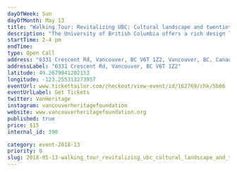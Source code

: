 ```yaml
---
dayOfWeek: Sun
dayOfMonth: May 13
title: "Walking Tour: Revitalizing UBC: Cultural landscape and twentieth century design legacies"
description: "The University of British Columbia offers a rich design legacy to explore. More than that, the buildings and landscapes reflect key society forces that have historically shaped the place, including a significant collection of Mid-century Modern buildings that introduced fresh ideas on education and design.  As the campus continues to grow and evolve, UBC Campus and Community Planning has sought to understand the campus as a cultural landscape so that each rehabilitation project and new development contributes to this sense of place.<br> <br> Tour leaders Gerry McGeough, UBC University Architect, and Karen Russell, Manager, Development Services, will discuss these forces and themes that have shaped the campus over time, how these are informing current planning, and lessons learned as UBC seeks to apply emergent “values based” heritage conservation practices. We will learn about the history and development of key sites and buildings along the route, their design and the architects that conceived them, and how they fit into the bigger picture of the UBC campus."
startTime: 2-4 pm
endTime: 
type: Open Call
address: "6331 Crescent Rd, Vancouver, BC V6T 1Z2, Vancouver, BC, Canada"
addressLabel: "6331 Crescent Rd, Vancouver, BC V6T 1Z2"
latitude: 49.2679941202153
longitude: -123.255313273957
eventUrl: www.tickettailor.com/checkout/view-event/id/162769/chk/5b66
eventUrlLabel: Get Tickets
twitter: VanHeritage
instagram: vancouverheritagefoundation
website: www.vancouverheritagefoundation.org
published: true
price: $15
internal_id: 390

category: event-2018-13
priority: 0
slug: 2018-05-13-walking_tour_revitalizing_ubc_cultural_landscape_and_twentieth_century_design_legacies
---
```

